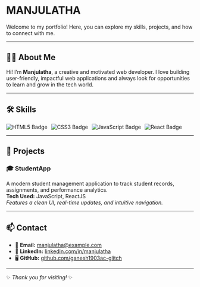 #  MANJULATHA 

Welcome to my portfolio! Here, you can explore my skills, projects, and how to connect with me.

---

## 👩‍💻 About Me

Hi! I’m **Manjulatha**, a creative and motivated web developer. I love building user-friendly, impactful web applications and always look for opportunities to learn and grow in the tech world.

---

## 🛠️ Skills

<div style="display: flex; flex-wrap: wrap; gap: 10px;">
  <img src="https://img.shields.io/badge/HTML5-E34F26?style=flat&logo=html5&logoColor=white" alt="HTML5 Badge"/>
  <img src="https://img.shields.io/badge/CSS3-1572B6?style=flat&logo=css3&logoColor=white" alt="CSS3 Badge"/>
  <img src="https://img.shields.io/badge/JavaScript-F7DF1E?style=flat&logo=javascript&logoColor=black" alt="JavaScript Badge"/>
  <img src="https://img.shields.io/badge/React-61DAFB?style=flat&logo=react&logoColor=black" alt="React Badge"/>
</div>

---

## 🚀 Projects

### 🎓 StudentApp
A modern student management application to track student records, assignments, and performance analytics.  
**Tech Used:** JavaScript, ReactJS  
*Features a clean UI, real-time updates, and intuitive navigation.*

---

## 📫 Contact

- 📧 **Email:** manjulatha@example.com  
- 💼 **LinkedIn:** [linkedin.com/in/manjulatha](https://linkedin.com/in/manjulatha)  
- 🖥️ **GitHub:** [github.com/ganesh1903ac-glitch](https://github.com/ganesh1903ac-glitch)

---

✨ _Thank you for visiting!_ ✨
